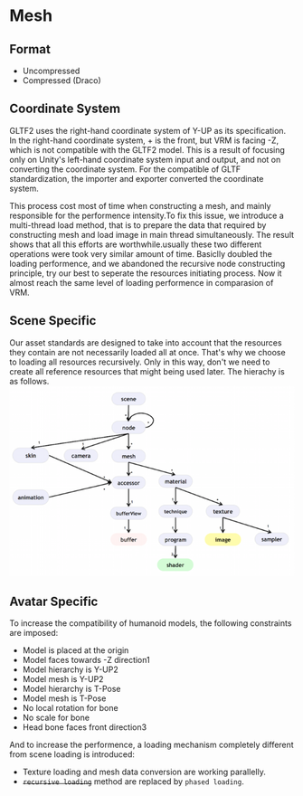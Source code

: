 # Mesh

## Format
- Uncompressed
- Compressed (Draco)

## Coordinate System
GLTF2 uses the right-hand coordinate system of Y-UP as its specification. In the right-hand coordinate system, + is the front, but VRM is facing -Z, which is not compatible with the GLTF2 model. This is a result of focusing only on Unity's left-hand coordinate system input and output, and not on converting the coordinate system. For the compatible of GLTF standardization, the importer and exporter converted the coordinate system.

This process cost most of time when constructing a mesh, and mainly responsible for the performence intensity.To fix this issue, we introduce a multi-thread load method, that is to prepare the data that required by constructing mesh and load image in main thread simultaneously. The result shows that all this efforts are worthwhile.usually these two different operations were took very similar amount of time. Basiclly doubled the loading performence, and we abandoned the recursive node constructing principle, try our best to seperate the resources initiating process. Now it almost reach the same level of loading performence in comparasion of VRM.

## Scene Specific
Our asset standards are designed to take into account that the resources they contain are not necessarily loaded all at once. That's why we choose to loading all resources recursively. Only in this way, don't we need to create all reference resources that might being used later. The hierachy is as follows.
![glb](../pics/load_scene.png)

## Avatar Specific
To increase the compatibility of humanoid models, the following constraints are imposed:
- Model is placed at the origin
- Model faces towards -Z direction1
- Model hierarchy is Y-UP2
- Model mesh is Y-UP2
- Model hierarchy is T-Pose
- Model mesh is T-Pose
- No local rotation for bone
- No scale for bone
- Head bone faces front direction3

And to increase the performence, a loading mechanism completely different from scene loading is introduced:
- Texture loading and mesh data conversion are working parallelly.
- ~~`recursive loading`~~ method are replaced by `phased loading`.